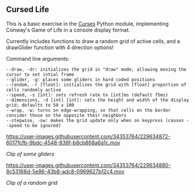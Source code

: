 ## Cursed Life

This is a basic exercise in the [Curses](https://docs.python.org/3/howto/curses.html) Python module, implementing Conway's Game of Life in a console display format.

Currently includes functions to draw a random grid of active cells, and a drawGlider function with 4 direction options!

Command line arguments:

    --draw, -dr: initializes the grid in "draw" mode, allowing moving the cursor to set intial frame
    --glider, -g: places some gliders in hard coded positions
    --random, -r [float]: initializes the grid with [float] proportion of cells randomly active
    --speed, -s [int]: sets refresh rate to [int]ms (default 75ms)
    --dimensions, -d [int] [int]: sets the height and width of the display grid; defaults to 50 x 100
    --wrap, -w: turns on edge-wrapping, so that cells on the border consider those on the opposite their neighbors
    --stepwise, -sw: makes the grid update only when on keypress (causes --speed to be ignored)


https://user-images.githubusercontent.com/34353764/229634872-6017fcfb-9bdc-4548-836f-b8cb868a6a1c.mov

*Clip of some gliders*



https://user-images.githubusercontent.com/34353764/229634880-8c53168d-5e86-43b8-adc8-0969627b12c4.mov

*Clip of a random grid*
